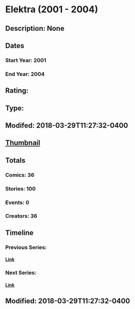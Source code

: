 # Elektra (2001 - 2004)
## Description: None
## Dates
### Start Year: 2001
### End Year: 2004
## Rating: 
## Type: 
## Modifed: 2018-03-29T11:27:32-0400
## [Thumbnail](http://i.annihil.us/u/prod/marvel/i/mg/6/a0/5abcf06973456.jpg)
## Totals
### Comics: 36
### Stories: 100
### Events: 0
### Creators: 36
## Timeline
### Previous Series: 
#### [Link]()
### Next Series: 
#### [Link]()
## Modified: 2018-03-29T11:27:32-0400
